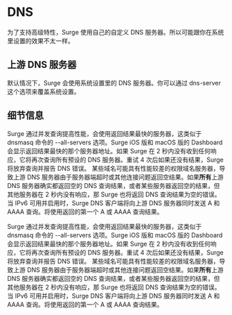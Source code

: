 # DNS

为了支持高级特性，Surge 使用自己的自定义 DNS 服务器。所以可能跟你在系统里设置的效果不太一样。

## 上游 DNS 服务器

默认情况下，Surge 会使用系统设置里的 DNS 服务器。你可以通过 dns-server 这个选项来覆盖系统设置。

## 细节信息

Surge 通过并发查询提高性能，会使用返回结果最快的服务器，这类似于 dnsmasq 命令的 --all-servers 选项。Surge iOS 版和 macOS 版的 Dashboard 会显示返回结果最快的那个服务器地址。如果 Surge 在 2 秒内没有收到任何响应，它将再次查询所有预设的 DNS 服务器。重试 4 次后如果还没有结果，Surge 将放弃查询并报告 DNS 错误。 某些域名可能具有性能较差的权限域名服务器，导致上游 DNS 服务器由于服务器端超时或其他连接问题返回空结果。如果**所有**上游 DNS 服务器确实都返回空的 DNS 查询结果，或者某些服务器返回空的结果，但其他服务器在 2 秒内没有响应，那 Surge 也将返回 DNS 查询结果为空的错误。 当 IPv6 可用并启用时，Surge DNS 客户端将向上游 DNS 服务器同时发送 A 和 AAAA 查询。将使用返回的第一个 A 或 AAAA 查询结果。

Surge 通过并发查询提高性能，会使用返回结果最快的服务器，这类似于 dnsmasq 命令的 --all-servers 选项。Surge iOS 版和 macOS 版的 Dashboard 会显示返回结果最快的那个服务器地址。如果 Surge 在 2 秒内没有收到任何响应，它将再次查询所有预设的 DNS 服务器。重试 4 次后如果还没有结果，Surge 将放弃查询并报告 DNS 错误。
某些域名可能具有性能较差的权限域名服务器，导致上游 DNS 服务器由于服务器端超时或其他连接问题返回空结果。如果**所有**上游 DNS 服务器确实都返回空的 DNS 查询结果，或者某些服务器返回空的结果，但其他服务器在 2 秒内没有响应，那 Surge 也将返回 DNS 查询结果为空的错误。
当 IPv6 可用并启用时，Surge DNS 客户端将向上游 DNS 服务器同时发送 A 和 AAAA 查询。将使用返回的第一个 A 或 AAAA 查询结果。